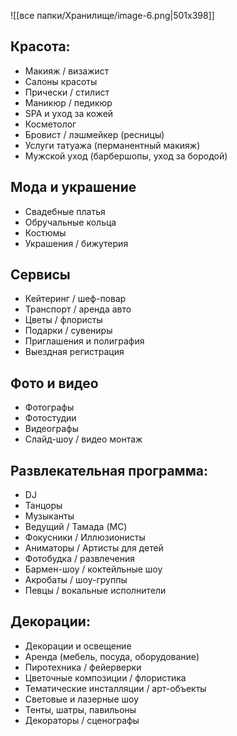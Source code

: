 ![[все папки/Хранилище/image-6.png|501x398]]

## Красота:
- Макияж / визажист
- Салоны красоты
- Прически / стилист
- Маникюр / педикюр
- SPA и уход за кожей
- Косметолог
- Бровист / лэшмейкер (ресницы)
- Услуги татуажа (перманентный макияж)
- Мужской уход (барбершопы, уход за бородой)

## Мода и украшение
- Свадебные платья
- Обручальные кольца
- Костюмы
- Украшения / бижутерия

## Сервисы
- Кейтеринг / шеф-повар
- Транспорт / аренда авто
- Цветы / флористы
- Подарки / сувениры
- Приглашения и полиграфия
- Выездная регистрация

## Фото и видео 
- Фотографы
- Фотостудии
- Видеографы
- Слайд-шоу / видео монтаж
## Развлекательная программа:
- DJ
- Танцоры
- Музыканты
- Ведущий / Тамада (MC)
- Фокусники / Иллюзионисты
- Аниматоры / Артисты для детей
- Фотобудка / развлечения
- Бармен-шоу / коктейльные шоу
- Акробаты / шоу-группы
- Певцы / вокальные исполнители

## Декорации:
- Декорации и освещение
- Аренда (мебель, посуда, оборудование)
- Пиротехника / фейерверки
- Цветочные композиции / флористика
- Тематические инсталляции / арт-объекты
- Световые и лазерные шоу
- Тенты, шатры, павильоны
- Декораторы / сценографы


